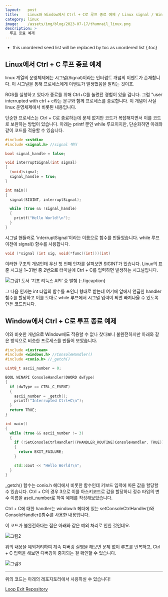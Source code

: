 ```yaml
---
layout:   post
title:    Linux와 Window에서 Ctrl + C로 루프 종료 예제 / Linux signal / Window conio
category: linux
image:    /assets/img/blog/2023-07-17/thumnail_linux.png
description: >
  루프 종료 예제
---
```


* this unordered seed list will be replaced by toc as unordered list
{:toc}

## Linux에서 Ctrl + C 루프 종료 예제
linux 계열의 운영체제에는 시그널(Signal)이라는 인터럽트 개념의 이벤트가 존재합니다. 이 시그널을 통해 프로세스에게 이벤트가 발생했음을 알리는 것이죠.​

ROS를 실행하고 있다가 종료를 위해 Ctrl+C를 눌렀던 경험이 있을 겁니다. 그럼 "user interrupted with ctrl + c라는 문구와 함께 프로세스를 종료합니다. 이 개념이 사실 linux 운영체제에서 비롯된 내용입니다.​

단순한 프로세스는 Ctrl + C로 종료하는데 문제 없지만 코드가 복잡해지면서 이를 코드로 보완하는 방법이 있습니다. 아래는 printf 뿐인 while 루프이지만, 단순화하면 아래와 같이 코드를 적용할 수 있습니다. 

~~~cpp
#include <cstdio>
#include <signal.h> //signal 헤더

bool signal_handle = false;

void interruptSignal(int signal)
{
  (void)signal;
  signal_handle = true;
}

int main()
{
  signal(SIGINT, interruptSignal);

  while (true && !signal_handle)
  {
    printf("Hello World!\n");
  }
}
~~~

시그널 핸들러로 'interruptSignal'이라는 이름으로 함수를 만들었습니다. while 루프 이전에 signal() 함수를 사용합니다. ​

~~~cpp
void (*signal (int sig, void(*func)(int)))(int) 
~~~

이러한 구조의 개념인데 우선 첫 번째 인자를 살펴보면 SIGINT가 있습니다.
Linux의 표준 시그널 1~31번 중 2번으로 터미널에 Ctrl + C를 입력하면 발생하는 시그널입니다.<br>

![그림1](https://github.com/BGAB0322/bgab.github.io/blob/main/assets/img/blog/2023-07-17/linux-signal_1.png?raw=true)
도서 '기초 리눅스 API' 중 발췌
{:.figcaption}

그 다음 인자는 int 타입의 함수를 포인터 형태로 받는데 여기에 앞에서 언급한 handler 함수를 할당하고 이를 토대로 while 루프에서 시그널 입력이 되면 빠져나올 수 있도록 만든 코드입니다.

## Window에서 Ctrl + C로 루프 종료 예제
이와 비슷한 개념으로 Window에도 적용할 수 없나 찾다보니 불완전하지만 아래와 같은 방식으로 비슷한 프로세스를 만들어 보았습니다.

~~~cpp
#include <iostream>
#include <windows.h> //ConsoleHandler()
#include <conio.h> //_getch()

uint8_t ascii_number = 0;

BOOL WINAPI ConsoleHandler(DWORD dwType)
{
  if (dwType == CTRL_C_EVENT)
  {
    ascii_number = _getch();
    printf("Interrupted Ctrl+C\n");
  }
  return TRUE;
}

int main()
{
  while (true && ascii_number != 3)
  {
    if (!SetConsoleCtrlHandler((PHANDLER_ROUTINE)ConsoleHandler, TRUE))
    {
      return EXIT_FAILURE;
    }

    std::cout << "Hello World!\n";
  }
}
~~~

_getch() 함수는 conio.h 헤더에서 비롯한 함수인데 키보드 입력에 따른 값을 할당할 수 있습니다. Ctrl + C의 경우 3으로 이를 아스키코드로 값을 할당하니 정수 타입의 변수 이름을 ascii_number로 하여 예제를 작성해보았습니다. 

Ctrl + C에 대한 handler는 window.h 헤더에 있는 setConsoleCtrlHandler()와 ConsoleHandler()함수를 사용한 내용입니다.

이 코드가 불완전하다는 점은 아래와 같은 예외 처리로 인한 것인데요. 

![그림2](https://github.com/BGAB0322/bgab.github.io/blob/main/assets/img/blog/2023-07-17/linux-signal_2.png?raw=true)

위의 내용을 예외처리하여 계속 디버깅 실행을 해보면 문제 없이 루프를 반복하고, Ctrl + C 입력을 해보면 디버깅이 중지되는 걸 확인할 수 있습니다.

![그림3](https://github.com/BGAB0322/bgab.github.io/blob/main/assets/img/blog/2023-07-17/linux-signal_3.png?raw=true)

---

위의 코드는 아래의 레포지토리에서 사용하실 수 있습니다!

[Loop Exit Repository](https://github.com/BGAB0322/loop_exit_simple_code "loop exit 레포지토리")